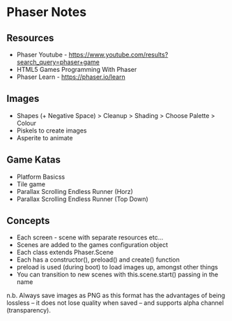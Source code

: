 # Phaser Notes

## Resources

* Phaser Youtube - https://www.youtube.com/results?search_query=phaser+game
* HTML5 Games Programming With Phaser 
* Phaser Learn - https://phaser.io/learn

## Images

* Shapes (+ Negative Space) > Cleanup > Shading > Choose Palette > Colour
* Piskels to create images
* Asperite to animate

## Game Katas

* Platform Basicss
* Tile game
* Parallax Scrolling Endless Runner (Horz)
* Parallax Scrolling Endless Runner (Top Down)

## Concepts

* Each screen - scene with separate resources etc...
* Scenes are added to the games configuration object
* Each class extends Phaser.Scene
* Each has a constructor(), preload() and create() function
* preload is used (during boot) to load images up, amongst other things
* You can transition to new scenes with this.scene.start() passing in the name

n.b. Always save images as PNG as this format has the advantages of being lossless – it does not lose quality when saved – and supports alpha channel (transparency).
